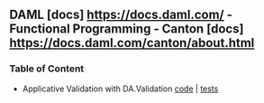 ## DAML [docs] https://docs.daml.com/ - Functional Programming - Canton [docs] https://docs.daml.com/canton/about.html

### Table of Content
- Applicative Validation with DA.Validation [code](daml/ApplicativeValidation/) | [tests](daml/Tests/ApplicativeValidationTest.daml)